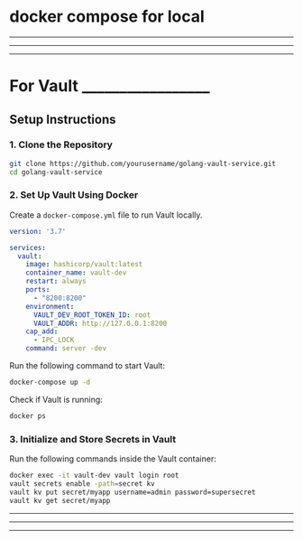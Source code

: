 # docker compose for local

---
---
---

# For Vault _________________
## Setup Instructions
### 1. Clone the Repository
```sh
git clone https://github.com/yourusername/golang-vault-service.git
cd golang-vault-service
```

### 2. Set Up Vault Using Docker
Create a `docker-compose.yml` file to run Vault locally.

```yaml
version: '3.7'

services:
  vault:
    image: hashicorp/vault:latest
    container_name: vault-dev
    restart: always
    ports:
      - "8200:8200"
    environment:
      VAULT_DEV_ROOT_TOKEN_ID: root
      VAULT_ADDR: http://127.0.0.1:8200
    cap_add:
      - IPC_LOCK
    command: server -dev
```

Run the following command to start Vault:
```sh
docker-compose up -d
```

Check if Vault is running:
```sh
docker ps
```

### 3. Initialize and Store Secrets in Vault

Run the following commands inside the Vault container:
```sh
docker exec -it vault-dev vault login root
vault secrets enable -path=secret kv
vault kv put secret/myapp username=admin password=supersecret
vault kv get secret/myapp
```

---
---
---